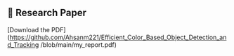 ## 📄 Research Paper
[Download the PDF](https://github.com/Ahsanm221/Efficient_Color_Based_Object_Detection_and_Tracking
/blob/main/my_report.pdf)
